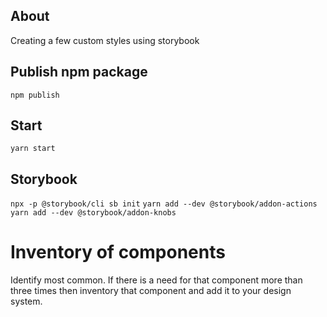 ## About
Creating a few custom styles using storybook

## Publish npm package
`npm publish`

## Start
`yarn start`

## Storybook
`npx -p @storybook/cli sb init`
`yarn add --dev @storybook/addon-actions`
`yarn add --dev @storybook/addon-knobs`

# Inventory of components
Identify most common. If there is a need for that component more than three times then inventory that component and add it to your design system.